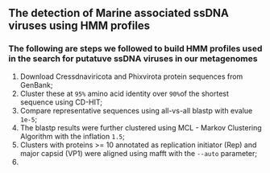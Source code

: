 ## The detection of Marine associated ssDNA viruses using HMM profiles
### The following are steps we followed to build HMM profiles used in the search for putatuve ssDNA viruses in our metagenomes
1. Download Cressdnaviricota and Phixvirota protein sequences from GenBank;
2. Cluster these at ```95%``` amino acid identity over ```90%```of the shortest sequence using CD-HIT;
3. Compare representative sequences using all-vs-all blastp with evalue ```1e-5```;
4. The blastp results were further clustered using MCL - Markov Clustering Algorithm with the inflation ```1.5```;
5. Clusters with proteins >= 10 annotated as replication initiator (Rep) and major capsid (VP1) were aligned using mafft with the ```--auto``` parameter;
6. 




